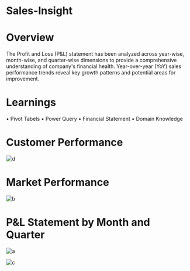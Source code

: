 # Sales-Insight
# Overview
The Profit and Loss (P&L) statement has been analyzed across year-wise, month-wise, and quarter-wise dimensions to provide a comprehensive understanding of company's financial health. Year-over-year (YoY) sales performance trends reveal key growth patterns and potential areas for improvement.

# Learnings
•	Pivot Tabels
•	Power Query
•	Financial Statement
•	Domain Knowledge

# Customer Performance
![d](https://github.com/user-attachments/assets/17b0d5cd-bce2-480f-b8a6-4a8a6e2bd9c5)


# Market Performance
![b](https://github.com/user-attachments/assets/e60fa372-2a6c-401d-b323-35f7b4413b33)


# P&L Statement by Month and Quarter
![a](https://github.com/user-attachments/assets/ca04ebe5-1705-4d71-bab1-9e412b4cc1aa)

![c](https://github.com/user-attachments/assets/5d2c0d55-23f3-4b47-93c5-3d344b888791)
